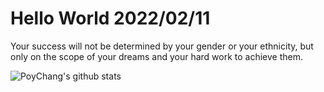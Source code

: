 # Hello World 2022/02/11

Your success will not be determined by your gender or your ethnicity, but only on the scope of your dreams and your hard work to achieve them.

![PoyChang's github stats](https://github-readme-stats.vercel.app/api?username=poychang&show_icons=true&theme=dracula)
